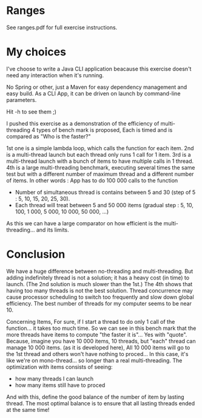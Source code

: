# Ranges
See ranges.pdf for full exercise instructions.

# My choices
I've choose to write a Java CLI application beacause this exercise doesn't need any interaction when it's running.

No Spring or other, just a Maven for easy dependency management and easy build.
As a CLI App, it can be driven on launch by command-line parameters.

Hit -h to see them ;)


I pushed this exercise as a demonstration of the efficiency of multi-threading
4 types of bench mark is proposed,
Each is timed and is compared as "Who is the faster?"

1st one is a simple lambda loop, which calls the function for each item.
2nd is a multi-thread launch but each thread only runs 1 call for 1 item.
3rd is a multi-thread launch with a bunch of items to have multiple calls in 1 thread.
4th is a large multi-threading benchmark, executing several times the same test but with a different number of maximum thread and a different number of items.
In other words :
App has to do 100 000 calls to the function
- Number of simultaneous thread is contains between 5 and 30 (step of 5 : 5, 10, 15, 20, 25, 30).
- Each thread will treat between 5 and 50 000 items (gradual step : 5, 10, 100, 1 000, 5 000, 10 000, 50 000, ...)
  
As this we can have a large comparator on how efficient is the multi-threading... and its limits.
 
# Conclusion
We have a huge difference between no-threading and multi-threading.
But adding indefinitely thread is not a solution; it has a heavy cost (in time) to launch.
(The 2nd solution is much slower than the 1st.)
The 4th shows that having too many threads is not the best solution.
Thread concurrence may cause processor scheduling to switch too frequently and slow down global efficiency.
The best number of threads for my computer seems to be near 10.

Concerning Items,
For sure, if I start a thread to do only 1 call of the function... it takes too much time.
So we can see in this bench mark that the more threads have items to compute "the faster it is"...
Yes with "quote".
Because, imagine you have 10 000 items, 10 threads, but "each" thread can manage 10 000 items.
(as it is developed here), All 10 000 items will go to the 1st thread and others won't have nothing to proced...
In this case, it's like we're on mono-thread... so longer than a real multi-threading.
The optimization with items consists of seeing:
- how many threads I can launch
- how many items still have to proced
  
And with this, define the good balance of the number of item by lasting thread.
The most optimal balance is to ensure that all lasting threads ended at the same time!
